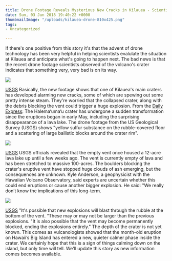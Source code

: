```yaml
---
title: Drone Footage Reveals Mysterious New Cracks in Kilauea - Scientists Concerned
date: Sun, 03 Jun 2018 19:40:22 +0000
thumbnailImage: "/uploads/kilauea-drone-810x425.png"
tags:
- Uncategorized

---
```

If there's one positive from this story it's that the advent of drone technology has been very helpful in helping scientists evalulate the situation at Kilauea and anticipate what's going to happen next. The bad news is that the recent drone footage scientists observed of the volcano's crater indicates that something very, very bad is on its way. 

![](http://newsattorneys.staging.wpengine.com/wp-content/uploads/2018/06/kilauea-smoking-usgs.jpg) 

[USGS](http://www.hawaiitribune-herald.com/2018/06/03/features/volcano-watch-kilauea-volcano-whats-new-and-whats-not/) Basically, the new footage shows that one of Kilauea's main craters has developed alarming new cracks, some of which are spewing out some pretty intense steam. They're worried that the collapsed crater, along with the debris blocking the vent could trigger a huge explosion. From the [Daily Express](https://www.express.co.uk/news/world/968525/Hawaii-volcano-eruption-drone-aerial-footage-cracks-Kilauea-lava-magma): The Halema‘uma‘u crater has undergone a sudden transformation since the eruptions began in early May, including the surprising disappearance of a lava lake. The drone footage from the US Geological Survey (USGS) shows "yellow sulfur substance on the rubble-covered floor and a scattering of large ballistic blocks around the crater rim". 

![](http://newsattorneys.staging.wpengine.com/wp-content/uploads/2018/06/kilauea-drone-footage.jpg) 

[USGS](https://www.usgs.gov/news/k-lauea-volcano-erupts) USGS officials revealed that the empty vent once housed a 12-acre lava lake up until a few weeks ago. The vent is currently empty of lava and has been stretched to massive 100-acres. The boulders blocking the crater's eruptive vent have stopped huge clouds of ash emerging, but the consequences are unknown. Kyle Anderson, a geophysicist with the Hawaiian Volcano Observatory, said experts are uncertain whether this could end eruptions or cause another bigger explosion. He said: "We really don’t know the implications of this long-term. 

![](http://newsattorneys.staging.wpengine.com/wp-content/uploads/2018/06/kilauea-fissure8-usgs.jpeg) 

[USGS](https://www.usgs.gov/news/k-lauea-volcano-erupts) "It's possible that new explosions will blast through the rubble at the bottom of the vent. “These may or may not be larger than the previous explosions. "It is also possible that the vent may become permanently blocked, ending the explosions entirely." The depth of the crater is not yet known. This comes as vulcanologists showed that the month-old eruption on Hawaii’s Big Island has entered a new, quieter calmer phase inside the crater. We certainly hope that this is a sign of things calming down on the island, but only time will tell. We'll update this story as new information comes becomes available.